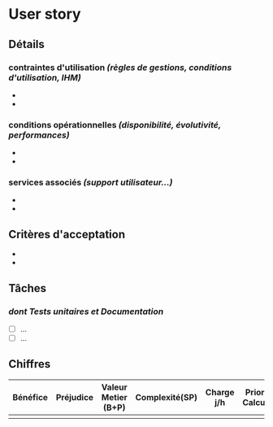 # User story


## Détails

### contraintes d'utilisation _(règles de gestions, conditions d'utilisation, IHM)_

*
*


### conditions opérationnelles _(disponibilité, évolutivité, performances)_

*
*

### services associés _(support utilisateur...)_

*
*

## Critères d'acceptation

*
*

## Tâches
### _dont Tests unitaires et Documentation_

* [ ] ...
* [ ] ...

## Chiffres
| Bénéfice | Préjudice |Valeur Metier (B+P)|Complexité(SP)| Charge j/h | Priorité Calculée|
| :-: | :-: | :-: | :-: | :-: |:-: |
|  | | | | | |
